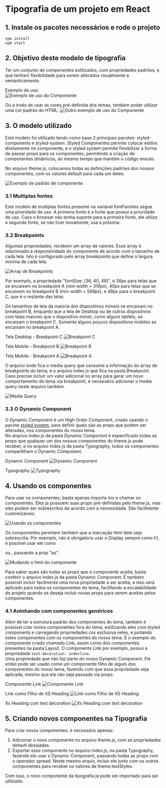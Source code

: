 # Tipografia de um projeto em React


## 1. Instale os pacotes necessários e rode o projeto

`npm install` <br>
`npm start`

## 2. Objetivo deste modelo de tipografia

Ter um conjunto de componentes estilizados, com propriedades padrões, e que tenham flexibilidade para serem alterados visualmente e semanticamente.

Exemplo de uso: <br>
![Exemplo de uso do Componente](./public/images/objetivo_1.PNG "Exemplo de uso do Componente")

Ou a invés de usar as cores pré-definida dos temas, também poder utilizar uma cor padrão do HTML:
![Outro exemplo de uso do Componente](./public/images/objetivo_2.PNG "Outro exemplo de uso do Componente")

## 3. O modelo utilizado

Este modelo foi utilizado tendo como base 2 principais pacotes: styled-components e styled-system. 
Styled Componentes permite colocar estilos diretamente no componente, e o styled system permite flexibilizar a forma de passar props para os componentes, permitindo a criação de componentes dinâmicos, ao mesmo tempo que mantém o código enxuto.

No arquivo theme.js, colocamos todas as definições padrões dos nossos componentes, com os valores default para cada um deles.

![Exemplo de padrão de componente](./public/images/theme_1.PNG "Exemplo de padrão de componente no theme.js")

### 3.1 Multiplas fontes
Este modelo de multiplas fontes presente na variável fontFamilies segue uma prioridade de uso. A primeira fonte é a fonte que possui a prioridade de uso. Caso o browser não tenha suporte para a primeira fonte, ele utiliza a segunda fonte, se não tiver novamente, usa a próxima.

### 3.2 Breakpoints

Algumas propriedades, recebem um array de valores. Esse array é relacionado a responsividade do componente de acordo com o tamanho de cada tela. Isto é configurado pelo array breakpoints que define a largura mínima de cada tela.

![Array de Breakpoints](./public/images/theme_2.PNG "Array de Breakpoints")


Por exemplo, a propriedade "fontSize: [36, 40, 48]", é 36px para telas que se encaixem no breakpoint A (min-width = 319px), 40px para telas que se encaixem no breakpoint B (min-width = 599px), e 48px para o breakpoint C, que é o restante das telas.

Os tamanhos de tela da maioria dos dispositivos móveis se encaixam no breakpoint B, enquanto que a tela de Desktop ou de outros dispositivos com telas maiores que o dispositivo móvel, como alguns tablets, se encaixam o breakpoint C. Somente alguns poucos dispositivos mobiles se encaixam no breakpoint A.

Tela Desktop - Breakpoint C
![Breakpoint C](./public/images/breakpoints_1.PNG "Breakpoint C")

Tela Mobile - Breakpoint B
![Breakpoint B](./public/images/breakpoints_2.PNG "Breakpoint B")

Tela Mobile - Breakpoint A
![Breakpoint A](./public/images/breakpoints_3.PNG "Breakpoint A")

O arquivo onde fica o media query que consome a informação do array de breakpoints do tema, é o arquivo index.js que fica na pasta Breakpoint. Caso precise incluir um valor adicional no array para gerar um novo comportamento do tema via breakpoint, é necessário adicionar o media query neste arquivo também.

![Media Query](./public/images/breakpoints_4.PNG "Media Query")


### 3.3 O Dynamic Component

O Dynamic Component é um High Order Component, criado usando o pacote [styled system](https://github.com/styled-system/styled-system), para definir quais são as props que podem ser alteradas, nos componentes do nosso tema.  
No arquivo index.js da pasta Dynamic Component é especificado todas as props que qualquer um dos nossos componentes do theme.js pode receber, e no arquivo index.js da pasta Typography, todos os componentes compartilham o Dynamic Component. 

Dynamic Component
![Dynamic Component](./public/images/dynamiccomponent_1.PNG "Dynamic Component")

Typography
![Typography](./public/images/dynamiccomponent_2.PNG "Fazendo os componentes usarem o Dynamic Component")


## 4. Usando os componentes

Para usar os componentes, basta apenas importa-los e chamar os componentes. Eles ja possuem suas props pré-definidas pelo theme.js, mas eles podem ser sobrescritos de acordo com a necessidade. São facilmente customizáveis.

![Usando os componentes](./public/images/usando_componentes_1.PNG "Usando os componentes")

Os componentes permitem também que a marcação html dele seja sobrescrita. Por exemplo, não é obrigatório usar o Display sempre como h1, é possível usar ele como <p> ou <span>, passando a prop "as".

![Mudando o html do componente](./public/images/usando_componentes_2.PNG "Mudando o html do componente")

Para saber quais são todas as props que o componente aceita, basta conferir o arquivo index.js da pasta Dynamic Component. É também possível incluir facilmente uma nova propriedade a ser aceita, e isso será aplicado para todos os componentes do tema, facilitando a escalabilidade do projeto quando se deseja incluir novas props para serem aceitas pelos componentes.

### 4.1 Aninhando com componentes genéricos

Além de ter a estrutura padrão dos componentes do tema, também é possível criar novos componentes fora do tema, estilizando eles com styled components e carregando propriedades css exclusiva neles, e juntando estes componentes com os componentes do nosso tema. É o exemplo do componente criado chamado Link, assim como dos componentes presentes na pasta Layout. O componente Link por exemplo, possui a propriedade `text-decoration: underline`. <br>
Uma propriedade que não faz parte do nosso Dynamic Component. Ele então pode ser usado como um componente filho de algum dos componentes do nosso tema, fazendo com que essa propriedade seja aplicada, mesmo que ela não seja passada via props.

Componente Link
![Componente Link](./public/images/link_1.PNG "Componente Link")

Link como Filho de XS Heading
![Link como Filho de XS Heading](./public/images/link_2.PNG "Link como Filho de XS Heading")

Xs Heading com text decoration
![Xs Heading com text decoration](./public/images/link_3.PNG "Xs Heading com as propriedades do Link")


## 5. Criando novos componentes na Tipografia

Para criar novos componentes, é necessário apenas:
1. Adicionar o novo componente no arquivo theme.js, com as propriedades default desejadas.
2. Exportar esse componente no arquivo index.js, na pasta Typography, fazendo ele usar o Dynamic Component, passando todas as props com o operador spread. Neste mesmo arquiv, incluir ele junto com os outros componentes para receber os valores de theme.textStyles.

Com isso, o novo componente da tipografia ja pode ser importado para ser utilizado.
